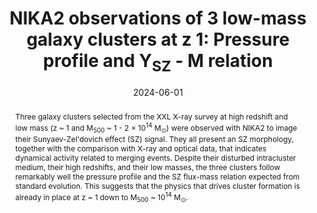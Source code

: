 ---
title: "NIKA2 observations of 3 low-mass galaxy clusters at z   1: Pressure profile and Y<SUB>SZ</SUB> - M relation"
collection: "publications"
category: "co_procs"
permalink: /publications/2024EPJWC29300002A
link: https://ui.adsabs.harvard.edu/abs/2024EPJWC.29300002A/abstract
date: 2024-06-01
venue: "mm Universe 2023 - Observing the Universe at mm Wavelengths"
citation: "Perotto, L., Adam, R., Ade, P., et al. (2024), mm Universe 2023 - Observing the Universe at mm Wavelengths, 293, 00040."
abstract: "Three galaxy clusters selected from the XXL X-ray survey at high redshift and low mass (z ~ 1 and M<SUB>500</SUB> ~ 1 - 2 × 10<SUP>14</SUP> M<SUB>⊙</SUB>) were observed with NIKA2 to image their Sunyaev-Zel'dovich effect (SZ) signal. They all present an SZ morphology, together with the comparison with X-ray and optical data, that indicates dynamical activity related to merging events. Despite their disturbed intracluster medium, their high redshifts, and their low masses, the three clusters follow remarkably well the pressure profile and the SZ flux-mass relation expected from standard evolution. This suggests that the physics that drives cluster formation is already in place at z ~ 1 down to M<SUB>500</SUB> ~ 10<SUP>14</SUP> M<SUB>⊙</SUB>."
---